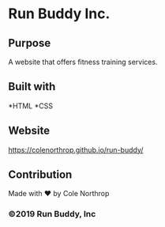 # Run Buddy Inc.

## Purpose
A website that offers fitness training services.

## Built with
*HTML
*CSS

## Website
https://colenorthrop.github.io/run-buddy/

## Contribution
Made with ❤️ by Cole Northrop

### ©️2019 Run Buddy, Inc
